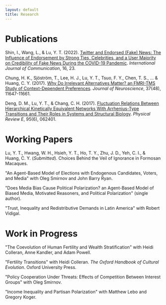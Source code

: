```yaml
---
layout: default
title: Research
---
```


<h1>Publications</h1>

Shin, I., Wang, L., & Lu, Y. T. (2022). <a href="https://ijoc.org/index.php/ijoc/article/view/18187">Twitter and Endorsed (Fake) News: The Influence of Endorsement by Strong Ties, Celebrities, and a User Majority on Credibility of Fake News During the COVID-19 Pandemic</a>. *International Journal of Communication*, 16, 23.

Chung, H. K., Sjöström, T., Lee, H. J., Lu, Y. T., Tsuo, F. Y., Chen, T. S., ... & Huang, C. Y. (2017). <a href="http://www.jneurosci.org/content/37/48/11647">Why Do Irrelevant Alternatives Matter? an FMRI-TMS Study of Context-Dependent Preferences</a>. *Journal of Neuroscience*, 37(48), 11647-11661.

Deng, D. M., Lu, Y. T., & Chang, C. H. (2017). <a href="https://journals.aps.org/pre/abstract/10.1103/PhysRevE.95.062401">Fluctuation Relations Between Hierarchical Kinetically Equivalent Networks With Arrhenius-Type Transitions and Their Roles in Systems and Structural Biology</a>. *Physical Review E*, 95(6), 062401.


<h1>Working Papers</h1>

Lu, Y. T., Hwang, W. H., Hsieh, Y. T., Ho, T. Y., Zhu, J. D., Yeh, C. I., & Huang, C. Y. (*Submitted*). Choices Behind the Veil of Ignorance in Formosan Macaques.

"An Agent-Based Model of Elections with Endogenous Candidates, Voters, and Media" with Oleg Smirnov and John Barry Ryan.

"Does Media Bias Cause Political Polarization? an Agent-Based Model of Biased Media, Motivated Reasoners, and Political Polarization" (single author).

"Trust, Inequality and Redistributive Demands in Latin America" with Robert Vidigal.

<h1>Work in Progress</h1>

"The Coevolution of Human Fertility and Wealth Stratification" with Heidi Colleran, Anne Kandler, and Adam Powell.

"Fertility Transitions" with Heidi Colleran. *The Oxford Handbook of Cultural Evolution*. Oxford University Press.

"Policy Cooperation Under Threats: Effects of Competition Between Interest Groups" with Oleg Smirnov.

"Income Inequality and Partisan Polarization" with Matthew Lebo and Gregory Koger.
